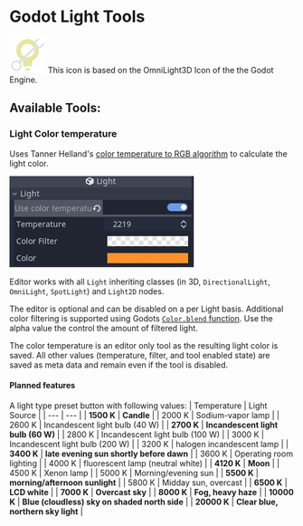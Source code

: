 # Godot Light Tools
![Godot Light Tools](icon.png) This icon is based on the OmniLight3D Icon of the the Godot Engine.

## Available Tools:

### Light Color temperature

Uses Tanner Helland's [color temperature to RGB algorithm](https://tannerhelland.com/2012/09/18/convert-temperature-rgb-algorithm-code.html) to calculate the light color.

![color temperature editor in actions](images/light_color.png)

Editor works with all `Light` inheriting classes (in 3D, `DirectionalLight`, `OmniLight`, `SpotLight`) and `Light2D` nodes.

The editor is optional and can be disabled on a per Light basis. Additional color filtering is supported using Godots [`Color.blend` function](https://docs.godotengine.org/en/3.3/classes/class_color.html#class-color-method-blend). Use the alpha value the control the amount of filtered light.

The color temperature is an editor only tool as the resulting light color is saved. All other values (temperature, filter, and tool enabled state) are saved as meta data and remain even if the tool is disabled.

#### Planned features

A light type preset button with following values:
| Temperature | Light Source |
| --- | --- |
| **1500 K** | **Candle** |
| 2000 K | Sodium-vapor lamp |
| 2600 K | Incandescent light bulb (40 W) |
| **2700 K** | **Incandescent light bulb (60 W)** |
| 2800 K | Incandescent light bulb (100 W) |
| 3000 K | Incandescent light bulb (200 W) |
| 3200 K | halogen incandescent lamp |
| **3400 K** | **late evening sun shortly before dawn** |
| 3600 K | Operating room lighting |
| 4000 K | fluorescent lamp (neutral white) |
| **4120 K** | **Moon** |
| 4500 K | Xenon lamp |
| 5000 K | Morning/evening sun |
| **5500 K** | **morning/afternoon sunlight** |
| 5800 K | Midday sun, overcast |
| **6500 K** | **LCD white** |
| **7000 K** | **Overcast sky** |
| **8000 K** | **Fog, heavy haze** |
| **10000 K** | **Blue (cloudless) sky on shaded north side** |
| **20000 K** | **Clear blue, northern sky light** |